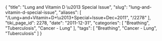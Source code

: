 {
    "title": "Lung and Vitamin D \u2013 Special Issue",
    "slug": "lung-and-vitamin-d-special-issue",
    "aliases": [
        "/Lung+and+Vitamin+D+\u2013+Special+Issue+Dec+2011",
        "/2278"
    ],
    "tiki_page_id": 2278,
    "date": "2011-12-31",
    "categories": [
        "Breathing",
        "Tuberculosis",
        "Cancer - Lung"
    ],
    "tags": [
        "Breathing",
        "Cancer - Lung",
        "Tuberculosis"
    ]
}